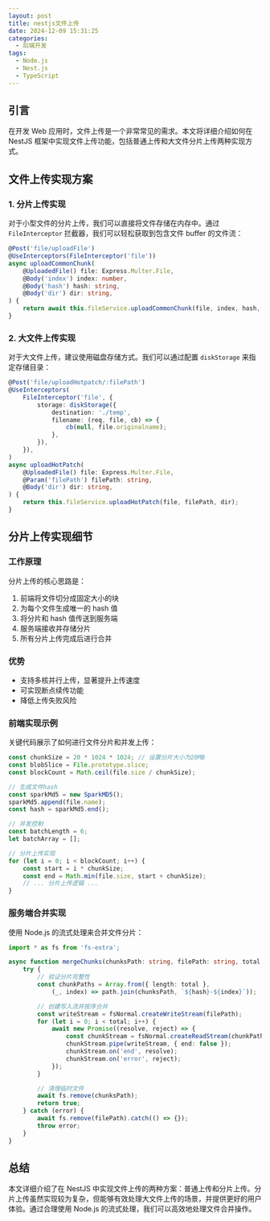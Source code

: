 ```yaml
---
layout: post
title: nestjs文件上传
date: 2024-12-09 15:31:25
categories:
  - 后端开发
tags:
  - Node.js
  - Nest.js
  - TypeScript
---
```


## 引言

在开发 Web 应用时，文件上传是一个非常常见的需求。本文将详细介绍如何在 NestJS 框架中实现文件上传功能，包括普通上传和大文件分片上传两种实现方式。

## 文件上传实现方案

### 1. 分片上传实现

对于小型文件的分片上传，我们可以直接将文件存储在内存中。通过 `FileInterceptor` 拦截器，我们可以轻松获取到包含文件 buffer 的文件流：

```typescript:src/controllers/file.controller.ts
@Post('file/uploadFile')
@UseInterceptors(FileInterceptor('file'))
async uploadCommonChunk(
    @UploadedFile() file: Express.Multer.File,
    @Body('index') index: number,
    @Body('hash') hash: string,
    @Body('dir') dir: string,
) {
    return await this.fileService.uploadCommonChunk(file, index, hash, dir);
}
```

### 2. 大文件上传实现

对于大文件上传，建议使用磁盘存储方式。我们可以通过配置 `diskStorage` 来指定存储目录：

```typescript:src/controllers/file.controller.ts
@Post('file/uploadHotpatch/:filePath')
@UseInterceptors(
    FileInterceptor('file', {
        storage: diskStorage({
            destination: './temp',
            filename: (req, file, cb) => {
                cb(null, file.originalname);
            },
        }),
    }),
)
async uploadHotPatch(
    @UploadedFile() file: Express.Multer.File,
    @Param('filePath') filePath: string,
    @Body('dir') dir: string,
) {
    return this.fileService.uploadHotPatch(file, filePath, dir);
}
```

## 分片上传实现细节

### 工作原理

分片上传的核心思路是：

1. 前端将文件切分成固定大小的块
2. 为每个文件生成唯一的 hash 值
3. 将分片和 hash 值传送到服务端
4. 服务端接收并存储分片
5. 所有分片上传完成后进行合并

### 优势

- 支持多核并行上传，显著提升上传速度
- 可实现断点续传功能
- 降低上传失败风险

### 前端实现示例

关键代码展示了如何进行文件分片和并发上传：

```typescript:src/utils/upload.ts
const chunkSize = 20 * 1024 * 1024; // 设置分片大小为20MB
const blobSlice = File.prototype.slice;
const blockCount = Math.ceil(file.size / chunkSize);

// 生成文件hash
const sparkMd5 = new SparkMD5();
sparkMd5.append(file.name);
const hash = sparkMd5.end();

// 并发控制
const batchLength = 6;
let batchArray = [];

// 分片上传实现
for (let i = 0; i < blockCount; i++) {
    const start = i * chunkSize;
    const end = Math.min(file.size, start + chunkSize);
    // ... 分片上传逻辑 ...
}
```

### 服务端合并实现

使用 Node.js 的流式处理来合并文件分片：

```typescript:src/services/file.service.ts
import * as fs from 'fs-extra';

async function mergeChunks(chunksPath: string, filePath: string, total: number, hash: string) {
    try {
        // 验证分片完整性
        const chunkPaths = Array.from({ length: total },
            (_, index) => path.join(chunksPath, `${hash}-${index}`));

        // 创建写入流并按序合并
        const writeStream = fsNormal.createWriteStream(filePath);
        for (let i = 0; i < total; i++) {
            await new Promise((resolve, reject) => {
                const chunkStream = fsNormal.createReadStream(chunkPaths[i]);
                chunkStream.pipe(writeStream, { end: false });
                chunkStream.on('end', resolve);
                chunkStream.on('error', reject);
            });
        }

        // 清理临时文件
        await fs.remove(chunksPath);
        return true;
    } catch (error) {
        await fs.remove(filePath).catch(() => {});
        throw error;
    }
}
```

## 总结

本文详细介绍了在 NestJS 中实现文件上传的两种方案：普通上传和分片上传。分片上传虽然实现较为复杂，但能够有效处理大文件上传的场景，并提供更好的用户体验。通过合理使用 Node.js 的流式处理，我们可以高效地处理文件合并操作。
